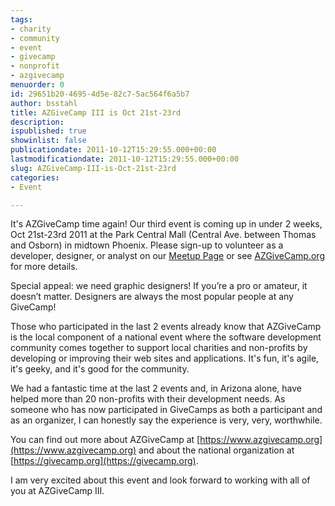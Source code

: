 ```yaml
---
tags:
- charity
- community
- event
- givecamp
- nonprofit
- azgivecamp
menuorder: 0
id: 29651b20-4695-4d5e-82c7-5ac564f6a5b7
author: bsstahl
title: AZGiveCamp III is Oct 21st-23rd
description: 
ispublished: true
showinlist: false
publicationdate: 2011-10-12T15:29:55.000+00:00
lastmodificationdate: 2011-10-12T15:29:55.000+00:00
slug: AZGiveCamp-III-is-Oct-21st-23rd
categories:
- Event

---
```

It's AZGiveCamp time again! Our third event is coming up in under 2 weeks, Oct 21st-23rd 2011 at the Park Central Mall (Central Ave. between Thomas and Osborn) in midtown Phoenix. Please sign-up to volunteer as a developer, designer, or analyst on our [Meetup Page](https://www.meetup.com/AZGiveCamp) or see [AZGiveCamp.org](https://www.azgivecamp.org) for more details.

Special appeal: we need graphic designers! If you’re a pro or amateur, it doesn’t matter. Designers are always the most popular people at any GiveCamp!

Those who participated in the last 2 events already know that AZGiveCamp is the local component of a national event where the software development community comes together to support local charities and non-profits by developing or improving their web sites and applications. It's fun, it's agile, it's geeky, and it's good for the community.

We had a fantastic time at the last 2 events and, in Arizona alone, have helped more than 20 non-profits with their development needs. As someone who has now participated in GiveCamps as both a participant and as an organizer, I can honestly say the experience is very, very, worthwhile.

You can find out more about AZGiveCamp at [https://www.azgivecamp.org](https://www.azgivecamp.org) and about the national organization at [https://givecamp.org](https://givecamp.org).

I am very excited about this event and look forward to working with all of you at AZGiveCamp III.